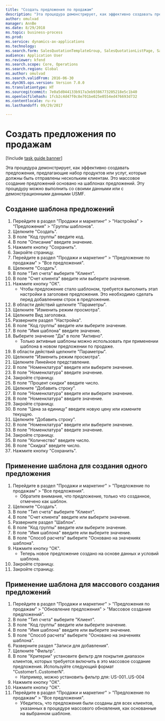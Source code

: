 ```yaml
--- 
title: "Создать предложения по продажам"
description: "Эта процедура демонстрирует, как эффективно создавать предложения, предлагающие набор продуктов или услуг, которые должны быть отправлены нескольким клиентам."
author: omulvad
manager: AnnBe
ms.date: 8/29/2018
ms.topic: business-process
ms.prod: 
ms.service: dynamics-ax-applications
ms.technology: 
ms.search.form: SalesQuotationTemplateGroup, SalesQuotationListPage, SalesCreateQuotation, SalesQuotationTable, SysQueryForm
audience: Application User
ms.reviewer: kfend
ms.search.scope: Core, Operations
ms.search.region: Global
ms.author: omulvad
ms.search.validFrom: 2016-06-30
ms.dyn365.ops.version: Version 7.0.0
ms.translationtype: HT
ms.sourcegitcommit: 7e0a5d044133b917a3eb9386773205218e5c1b40
ms.openlocfilehash: 1fcb2c4d47f0c8e701be025e0554ed476693d732
ms.contentlocale: ru-ru
ms.lasthandoff: 09/29/2017

---
```

# <a name="mass-create-sales-quotations"></a>Создать предложения по продажам

[!include [task guide banner](../../includes/task-guide-banner.md)]

Эта процедура демонстрирует, как эффективно создавать предложения, предлагающие набор продуктов или услуг, которые должны быть отправлены нескольким клиентам. Это массовое создание предложений основано на шаблонах предложений. Эту процедуру можно выполнить со своими данными или с демонстрационными данными USMF.


## <a name="create-a-quotation-template"></a>Создание шаблона предложений
1. Перейдите в раздел "Продажи и маркетинг" > "Настройка" > "Предложения" > "Группы шаблонов".
2. Щелкните "Создать".
3. В поле "Код группы" введите код.
4. В поле "Описание" введите значение.
5. Нажмите кнопку "Сохранить".
6. Закройте страницу.
7. Перейдите в раздел "Продажи и маркетинг" > "Предложение по продажам" > "Все предложения".
8. Щелкните "Создать".
9. В поле "Тип счета" выберите "Клиент".
10. В поле "Счет клиента" введите или выберите значение.
11. Нажмите кнопку "OК".
    * Чтобы предложение стало шаблоном, требуется выполнить этап настройки в заголовке предложения. Это необходимо сделать перед добавлением строк в предложение.   
12. В области действий щелкните "Параметры".
13. Щелкните "Изменить режим просмотра".
14. Щелкните Вид заголовка.
15. Разверните раздел "Настройка".
16. В поле "Код группы" введите или выберите значение.
17. В поле "Имя шаблона" введите значение.
18. Выберите значение "Да" в поле "Активно".
    * Только активные шаблоны можно использовать при применении шаблона в новом предложении по продаже.  
19. В области действий щелкните "Параметры".
20. Щелкните "Изменить режим просмотра".
21. Щелкните Линейное представление.
22. В поле "Номенклатура" введите или выберите значение.
23. В поле "Номенклатура" введите значение.
24. Закройте страницу.
25. В поле "Процент скидки" введите число.
26. Щелкните "Добавить строку".
27. В поле "Номенклатура" введите или выберите значение.
28. В поле "Номенклатура" введите значение.
29. Закройте страницу.
30. В поле "Цена за единицу" введите новую цену или измените текущую.
31. Щелкните "Добавить строку".
32. В поле "Номенклатура" введите или выберите значение.
33. В поле "Номенклатура" введите значение.
34. Закройте страницу.
35. В поле "Количество" введите число.
36. В поле "Скидка" введите число.
37. Нажмите кнопку "Сохранить".

## <a name="apply-the-template-to-create-a-single-quotation"></a>Применение шаблона для создания одного предложения
1. Перейдите в раздел "Продажи и маркетинг" > "Предложение по продажам" > "Все предложения".
    * Обратите внимание, что предложение, только что созданное, отмечено как шаблон.  
2. Щелкните "Создать".
3. В поле "Тип счета" выберите "Клиент".
4. В поле "Счет клиента" введите или выберите значение.
5. Разверните раздел "Шаблон".
6. В поле "Код группы" введите или выберите значение.
7. В поле "Имя шаблона" введите или выберите значение.
8. В поле "Способ расчета" выберите "Основано на значениях шаблона".
9. Нажмите кнопку "OК".
    * Теперь новое предложение создано на основе данных и условий шаблона.  
10. Закройте страницу.
11. Закройте страницу.

## <a name="apply-the-template-to-mass-create-quotations"></a>Применение шаблона для массового создания предложений
1. Перейдите в раздел "Продажи и маркетинг" > "Предложения по продажам" > "Обновление предложения" > "Массовое создание предложений".
2. В поле "Тип счета" выберите "Клиент".
3. В поле "Код группы" введите или выберите значение.
4. В поле "Имя шаблона" введите или выберите значение.
5. В поле "Способ расчета" выберите "Основано на значениях шаблона".
6. Разверните раздел "Записи для добавления".
7. Щелкните "Фильтр".
8. В поле "Критерии" установите фильтр для покрытия диапазон клиентов, которых требуется включить в это массовое создание предложения. Используйте следующий формат "Customer1..CustomerN".
    * Например, можно установить фильтр для: US-001..US-004  
9. Нажмите кнопку "OК".
10. Нажмите кнопку "OК".
11. Перейдите в раздел "Продажи и маркетинг" > "Предложение по продажам" > "Все предложения".
    * Убедитесь, что предложения были созданы для всех клиентов, указанных в процедуре массового обновления, как основанные на выбранном шаблоне.  


